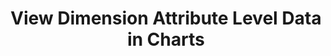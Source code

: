 ---
title: View Dimension Attribute Level Data in Charts
excerpt: ''
deprecated: false
hidden: true
metadata:
  title: ''
  description: ''
  robots: index
next:
  description: ''
---